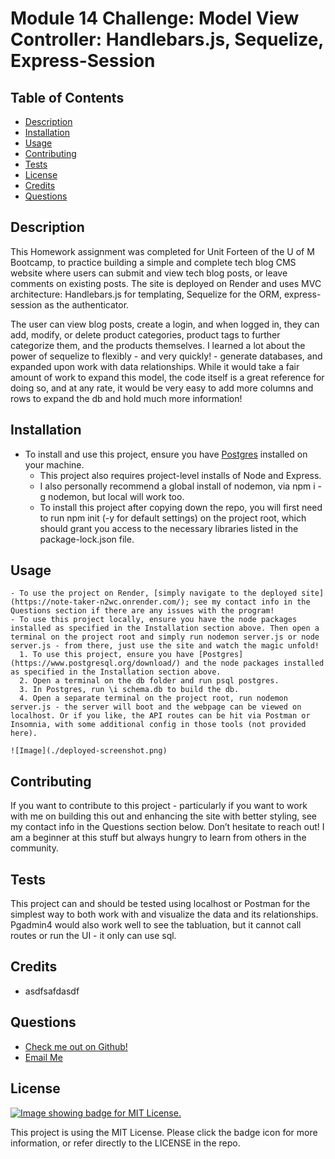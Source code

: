 # Module 14 Challenge: Model View Controller: Handlebars.js, Sequelize, Express-Session

  ## Table of Contents
  - [Description](#description)
  - [Installation](#installation)
  - [Usage](#usage)
  - [Contributing](#contributing)
  - [Tests](#tests)
  - [License](#license)
  - [Credits](#credits)
  - [Questions](#questions)

  ## Description
  This Homework assignment was completed for Unit Forteen of the U of M Bootcamp, to practice building a simple and complete tech blog CMS website where users can submit and view tech blog posts, or leave comments on existing posts. The site is deployed on Render and uses MVC architecture: Handlebars.js for templating, Sequelize for the ORM, express-session as the authenticator. 
  
  The user can view blog posts, create a login, and when logged in, they can add, modify, or delete product categories, product tags to further categorize them, and the products themselves.  I learned a lot about the power of sequelize to flexibly - and very quickly! - generate databases, and expanded upon work with data relationships. While it would take a fair amount of work to expand this model, the code itself is a great reference for doing so, and at any rate, it would be very easy to add more columns and rows to expand the db and hold much more information!

  ## Installation
  - To install and use this project, ensure you have [Postgres](https://www.postgresql.org/download/) installed on your machine.
    - This project also requires project-level installs of Node and Express.
    - I also personally recommend a global install of nodemon, via npm i -g nodemon, but local will work too.
    - To install this project after copying down the repo, you will first need to run npm init (-y for default settings) on the project root, which should grant you access to the necessary libraries listed in the package-lock.json file.

  ## Usage
    - To use the project on Render, [simply navigate to the deployed site](https://note-taker-n2wc.onrender.com/); see my contact info in the Questions section if there are any issues with the program!
    - To use this project locally, ensure you have the node packages installed as specified in the Installation section above. Then open a terminal on the project root and simply run nodemon server.js or node server.js - from there, just use the site and watch the magic unfold!
      1. To use this project, ensure you have [Postgres](https://www.postgresql.org/download/) and the node packages installed as specified in the Installation section above.
      2. Open a terminal on the db folder and run psql postgres.
      3. In Postgres, run \i schema.db to build the db.
      4. Open a separate terminal on the project root, run nodemon server.js - the server will boot and the webpage can be viewed on localhost. Or if you like, the API routes can be hit via Postman or Insomnia, with some additional config in those tools (not provided here).
  
    ![Image](./deployed-screenshot.png)

  ## Contributing
  If you want to contribute to this project - particularly if you want to work with me on building this out and enhancing the site with better styling, see my contact info in the Questions section below. Don’t hesitate to reach out! I am a beginner at this stuff but always hungry to learn from others in the community.

  ## Tests
  This project can and should be tested using localhost or Postman for the simplest way to both work with and visualize the data and its relationships. Pgadmin4 would also work well to see the tabluation, but it cannot call routes or run the UI - it only can use sql.
  
  ## Credits
  - asdfsafdasdf

  ## Questions
  - [Check me out on Github!](https://www.github.com/floatingpoint-exaflop)
  - [Email Me](mailto:timscallon1@gmail.com?subject=Hello!)

  ## License
  [![Image showing badge for MIT License.](https://img.shields.io/badge/License-MIT_License-blue)](https://mit-license.org/)
  
  This project is using the MIT License. Please click the badge icon for more information, or refer directly to the LICENSE in the repo.
